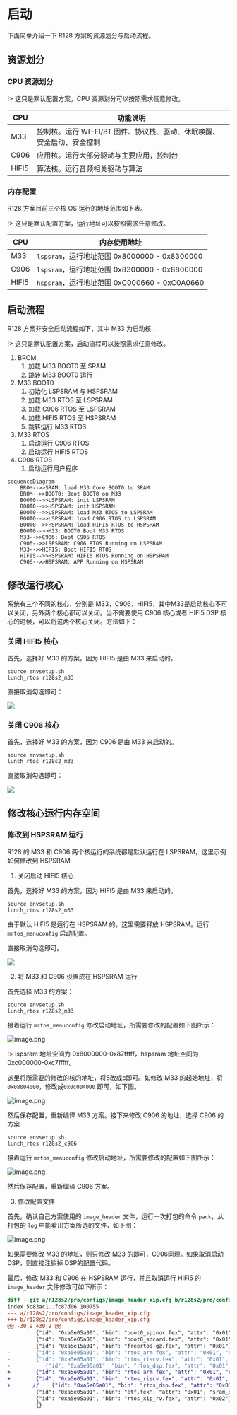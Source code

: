 # 启动

下面简单介绍一下 R128 方案的资源划分与启动流程。

## 资源划分

### CPU 资源划分

!> 这只是默认配置方案，CPU 资源划分可以按照需求任意修改。

| CPU   | 功能说明                                                     |
| ----- | ------------------------------------------------------------ |
| M33   | 控制核。运行 WI-FI/BT 固件、协议栈、驱动、休眠唤醒、安全启动、安全控制 |
| C906  | 应用核。运行大部分驱动与主要应用，控制台                     |
| HIFI5 | 算法核。运行音频相关驱动与算法                               |

### 内存配置

R128 方案目前三个核 OS 运行的地址范围如下表。

!> 这只是默认配置方案，运行地址可以按照需求任意修改。

| CPU   | 内存使用地址                                  |
| ----- | --------------------------------------------- |
| M33   | `lspsram`，运行地址范围 0x8000000 - 0x8300000 |
| C906  | `lspsram`，运行地址范围 0x8300000 - 0x8800000 |
| HIFI5 | `hspsram`，运行地址范围 0xC000660 - 0xC0A0660 |

## 启动流程

R128 方案非安全启动流程如下，其中 M33 为启动核：

!> 这只是默认配置方案，启动流程可以按照需求任意修改。

1. BROM
   1. 加载 M33 BOOT0 至 SRAM
   2. 跳转 M33 BOOT0 运行
2. M33 BOOT0
   1. 初始化 LSPSRAM 与 HSPSRAM
   2. 加载 M33 RTOS 至 LSPSRAM
   3. 加载 C906 RTOS 至 LSPSRAM
   4. 加载 HIFI5 RTOS 至 HSPSRAM
   5. 跳转运行 M33 RTOS
3. M33 RTOS
   1. 启动运行 C906 RTOS
   2. 启动运行 HIFI5 RTOS
4. C906 RTOS
   1. 启动运行用户程序

```mermaid
sequenceDiagram
    BROM-->>SRAM: load M33 Core BOOT0 to SRAM
    BROM-->>BOOT0: Boot BOOT0 on M33
    BOOT0-->>LSPSRAM: init LSPSRAM
    BOOT0-->>HSPSRAM: init HSPSRAM
    BOOT0-->>LSPSRAM: load M33 RTOS to LSPSRAM
    BOOT0-->>LSPSRAM: load C906 RTOS to LSPSRAM
    BOOT0-->>HSPSRAM: load HIFI5 RTOS to HSPSRAM
    BOOT0-->>M33: BOOT0 Boot M33 RTOS
    M33-->>C906: Boot C906 RTOS
    C906-->>LSPSRAM: C906 RTOS Running on LSPSRAM
    M33-->>HIFI5: Boot HIFI5 RTOS
    HIFI5-->>HSPSRAM: HIFI5 RTOS Running on HSPSRAM
    C906-->>HSPSRAM: APP Running on HSPSRAM
```

## 修改运行核心

系统有三个不同的核心，分别是 M33，C906，HIFI5，其中M33是启动核心不可以关闭，另外两个核心都可以关闭。当不需要使用 C906 核心或者 HIFI5 DSP 核心的时候，可以将这两个核心关闭。方法如下：

### 关闭 HIFI5 核心

首先，选择好 M33 的方案，因为 HIFI5 是由 M33 来启动的。

```
source envsetup.sh
lunch_rtos r128s2_m33
```

直接取消勾选即可：

![](assets/post/boot_up/5f1823767d20434988d61c1c68ac4f4b.jpeg)

### 关闭 C906 核心

首先，选择好 M33 的方案，因为 C906 是由 M33 来启动的。

```
source envsetup.sh
lunch_rtos r128s2_m33
```

直接取消勾选即可：

![](assets/post/boot_up/5f1823767d20434988d61c1c68ac4f4b.jpeg)

## 修改核心运行内存空间

### 修改到 HSPSRAM 运行

R128 的 M33 和 C906 两个核运行的系统都是默认运行在 LSPSRAM，这里示例如何修改到 HSPSRAM

1. 关闭启动 HIFI5 核心

首先，选择好 M33 的方案，因为 HIFI5 是由 M33 来启动的。

```
source envsetup.sh
lunch_rtos r128s2_m33
```

由于默认 HIFI5 是运行在 HSPSRAM 的，这里需要释放 HSPSRAM。运行 `mrtos_menuconfig` 启动配置。

直接取消勾选即可。

![](assets/post/boot_up/5f1823767d20434988d61c1c68ac4f4b.jpeg)

2. 将 M33 和 C906 设置成在 HSPSRAM 运行

首先选择 M33 的方案：

```
source envsetup.sh
lunch_rtos r128s2_m33
```

接着运行 `mrtos_menuconfig` 修改启动地址，所需要修改的配置如下图所示：

![image.png](assets/post/boot_up/79af6c102fee48ccb4c22b32b89ca94a.jpeg)

!> lspsram 地址空间为 0x8000000-0x87fffff，hspsram 地址空间为 0xc000000-0xc7fffff。

这里将所需要的修改的核的地址，将8改成c即可。如修改 M33 的起始地址，将 `0x08004000`，修改成`0x0c004000` 即可，如下图。

![image.png](assets/post/boot_up/e40c8db7daca4c788c7280c4c484b18a.jpeg)

然后保存配置，重新编译 M33 方案。接下来修改 C906 的地址，选择 C906 的方案

```
source envsetup.sh
lunch_rtos r128s2_c906
```

接着运行 `mrtos_menuconfig` 修改启动地址，所需要修改的配置如下图所示：

![image.png](assets/post/boot_up/4563037fbdba46e699d8f5a1a9624aee.jpeg)

然后保存配置，重新编译 C906 方案。

3. 修改配置文件

首先，确认自己方案使用的 `image_header` 文件，运行一次打包的命令 `pack`，从打包的 `log` 中能看出方案所选的文件，如下图：

![image.png](assets/post/boot_up/c7bd750bbada48b0accd848d9ff234cc.jpeg)

如果需要修改 M33 的地址，则只修改 M33 的即可，C906同理。如果取消启动 DSP，则直接注销掉 DSP的配置代码。

最后，修改 M33 和 C906 在 HSPSRAM 运行，并且取消运行 HIFI5 的 `image_header` 文件修改可如下所示：

```diff
diff --git a/r128s2/pro/configs/image_header_xip.cfg b/r128s2/pro/configs/image_header_xip.cfg
index 5c83ac1..fc87d06 100755
--- a/r128s2/pro/configs/image_header_xip.cfg
+++ b/r128s2/pro/configs/image_header_xip.cfg
@@ -30,9 +30,9 @@
         {"id": "0xa5e05a00", "bin": "boot0_spinor.fex", "attr": "0x01", "sram_offs": "0x40b0000", "ep": "0x40b0080"},
         {"id": "0xa5e05a00", "bin": "boot0_sdcard.fex", "attr": "0x01", "sram_offs": "0x40b0000", "ep": "0x40b0080"},
         {"id": "0xa5e15a01", "bin": "freertos-gz.fex", "attr": "0x01"},
-        {"id": "0xa5e05a01", "bin": "rtos_arm.fex", "attr": "0x01", "sram_offs": "0x8004000", "ep": "0x8004000"},
-        {"id": "0xa5e05a01", "bin": "rtos_riscv.fex", "attr": "0x01", "sram_offs": "0x8200000", "ep": "0x8200000"},
-           {"id": "0xa5e05a01", "bin": "rtos_dsp.fex", "attr": "0x01", "sram_offs": "0xc000000", "ep": "0xc000660"},
+        {"id": "0xa5e05a01", "bin": "rtos_arm.fex", "attr": "0x01", "sram_offs": "0xc004000", "ep": "0xc004000"},
+        {"id": "0xa5e05a01", "bin": "rtos_riscv.fex", "attr": "0x01", "sram_offs": "0xc200000", "ep": "0xc200000"},
+       //    {"id": "0xa5e05a01", "bin": "rtos_dsp.fex", "attr": "0x01", "sram_offs": "0xc000000", "ep": "0xc000660"},
         {"id": "0xa5e05a01", "bin": "etf.fex", "attr": "0x01", "sram_offs": "0x4000000", "ep": "0x4000000"},
         {"id": "0xa5e05a01", "bin": "rtos_xip_rv.fex", "attr": "0x02"},
         {}
```

